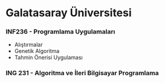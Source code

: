 # Galatasaray Üniversitesi

### INF236 - Programlama Uygulamaları

- Alıştırmalar
- Genetik Algoritma
- Tahmin Önerisi Uygulaması

### ING 231 - Algoritma ve İleri Bilgisayar Programlama
